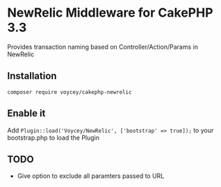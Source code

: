 # NewRelic Middleware for CakePHP 3.3
Provides transaction naming based on Controller/Action/Params in NewRelic

## Installation

```composer require voycey/cakephp-newrelic```

## Enable it

Add ```Plugin::load('Voycey/NewRelic', ['bootstrap' => true]);``` to your bootstrap.php to load the Plugin

## TODO

* Give option to exclude all paramters passed to URL




